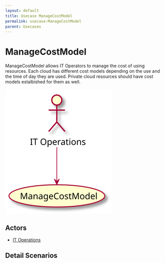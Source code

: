 ```yaml
---
layout: default
title: Usecase ManageCostModel
permalink: usecase-ManageCostModel
parent: Usecases
---
```


# ManageCostModel

ManageCostModel allows IT Operators to manage the cost of using resources. Each cloud has different cost models depending on the use and the time of day they are used. Private cloud resources should have cost models estalbished for them as well.

![Activities Diagram](./activities.svg)

## Actors

* [IT Operations](actor-itops)


## Detail Scenarios


  

